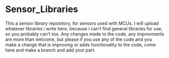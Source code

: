 # Sensor_Libraries
This a sensor library repository, for sensors used with MCUs. I will upload whatever libraries i write here, because i can't find general libraries for use, so you probably can't too. Any changes made to the code, any improvments are more than welcome, but please if you use any of the code and you make a change that is improving or adds functionality to the code, come here and make a branch and add your part.
